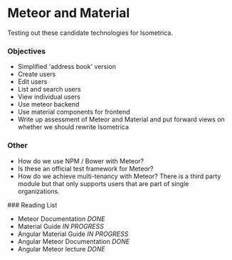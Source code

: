 # Meteor and Material

Testing out these candidate technologies for Isometrica.

### Objectives

- Simplified 'address book' version
- Create users
- Edit users
- List and search users
- View individual users
- Use meteor backend
- Use material components for frontend
- Write up assessment of Meteor and Material and put forward views on whether we should rewrite Isometrica

### Other

- How do we use NPM / Bower with Meteor?
- Is these an official test framework for Meteor?
- How do we achieve multi-tenancy with Meteor? There is a third party module but that only supports users that are part of single organizations.


### Reading List

- Meteor Documentation _DONE_
- Material Guide _IN PROGRESS_
- Angular Material Guide _IN PROGRESS_
- Angular Meteor Documentation _DONE_
- Angular Meteor lecture _DONE_

